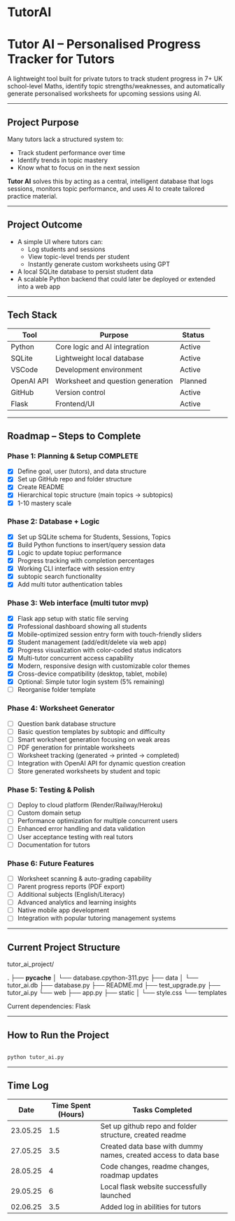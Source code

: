 # TutorAI

# Tutor AI – Personalised Progress Tracker for Tutors

A lightweight tool built for private tutors to track student progress in 7+ UK school-level Maths, identify topic strengths/weaknesses, and automatically generate personalised worksheets for upcoming sessions using AI.

---

## Project Purpose

Many tutors lack a structured system to:
- Track student performance over time
- Identify trends in topic mastery
- Know what to focus on in the next session

**Tutor AI** solves this by acting as a central, intelligent database that logs sessions, monitors topic performance, and uses AI to create tailored practice material.

---

## Project Outcome

- A simple UI where tutors can:
  - Log students and sessions
  - View topic-level trends per student
  - Instantly generate custom worksheets using GPT
- A local SQLite database to persist student data
- A scalable Python backend that could later be deployed or extended into a web app

---

## Tech Stack

| Tool         | Purpose                          | Status |
|--------------|----------------------------------|--------|
| Python       | Core logic and AI integration    | Active |
| SQLite       | Lightweight local database       | Active |
| VSCode       | Development environment          | Active |
| OpenAI API   | Worksheet and question generation | Planned |
| GitHub       | Version control                  | Active |
| Flask        | Frontend/UI                      | Active |

---

## Roadmap – Steps to Complete

### Phase 1: Planning & Setup COMPLETE
- [x] Define goal, user (tutors), and data structure
- [x] Set up GitHub repo and folder structure
- [x] Create README
- [x] Hierarchical topic structure (main topics -> subtopics)
- [x] 1-10 mastery scale
 
### Phase 2: Database + Logic
- [x] Set up SQLite schema for Students, Sessions, Topics
- [x] Build Python functions to insert/query session data
- [x] Logic to update topiuc performance
- [x] Progress tracking with completion percentages
- [x] Working CLI interface with session entry
- [x] subtopic search functionality
- [x] Add multi tutor authentication tables

### Phase 3: Web interface (multi tutor mvp)
- [x] Flask app setup with static file serving
- [x] Professional dashboard showing all students
- [x] Mobile-optimized session entry form with touch-friendly sliders
- [x] Student management (add/edit/delete via web app)
- [x] Progress visualization with color-coded status indicators
- [x] Multi-tutor concurrent access capability
- [x] Modern, responsive design with customizable color themes
- [x] Cross-device compatibility (desktop, tablet, mobile)
- [x] Optional: Simple tutor login system (5% remaining)
- [ ] Reorganise folder template

### Phase 4: Worksheet Generator
- [ ] Question bank database structure
- [ ] Basic question templates by subtopic and difficulty
- [ ] Smart worksheet generation focusing on weak areas
- [ ] PDF generation for printable worksheets
- [ ] Worksheet tracking (generated → printed → completed)
- [ ] Integration with OpenAI API for dynamic question creation
- [ ] Store generated worksheets by student and topic

### Phase 5: Testing & Polish
- [ ] Deploy to cloud platform (Render/Railway/Heroku)
- [ ] Custom domain setup
- [ ] Performance optimization for multiple concurrent users
- [ ] Enhanced error handling and data validation
- [ ] User acceptance testing with real tutors
- [ ] Documentation for tutors

### Phase 6: Future Features 
- [ ] Worksheet scanning & auto-grading capability
- [ ] Parent progress reports (PDF export)
- [ ] Additional subjects (English/Literacy)
- [ ] Advanced analytics and learning insights
- [ ] Native mobile app development
- [ ] Integration with popular tutoring management systems

---

## Current Project Structure

tutor_ai_project/

.
├── __pycache__
│   └── database.cpython-311.pyc
├── data
│   └── tutor_ai.db
├── database.py
├── README.md
├── test_upgrade.py
├── tutor_ai.py
└── web
    ├── app.py
    ├── static
    │   └── style.css
    └── templates

Current dependencies: Flask

---

## How to Run the Project

```bash

python tutor_ai.py

```

---

## Time Log

| Date | Time Spent (Hours) | Tasks Completed |
|------|------------|-----------------|
| 23.05.25 | 1.5 | Set up github repo and folder structure, created readme |
| 27.05.25 | 3.5 | Created data base with dummy names, created access to data base |
| 28.05.25 | 4 | Code changes, readme changes, roadmap updates|
| 29.05.25 | 6 | Local flask website successfully launched |
| 02.06.25 | 3.5 | Added log in abilities for tutors |











